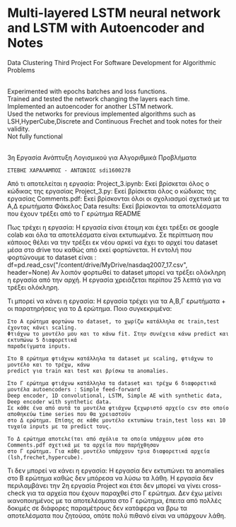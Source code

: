 # Multi-layered LSTM neural network and LSTM with Autoencoder and Notes

Data Clustering Third Project For Software Development for Algorithmic Problems<br /><br />

Experimented with epochs batches and loss functions.<br />
Trained and tested the network changing the layers each time.<br />
Implemented an autoencoder for another LSTM network.<br />
Used the networks for previous implemented algorithms such as LSH,HyperCube,Discrete and Continuous Frechet and took notes for their validity.<br />
Not fully functional<br /><br />









3η Εργασία Ανάπτυξη Λογισμικού για Αλγοριθμικά Προβλήματα 

	ΣΤΕΒΗΣ ΧΑΡΑΛΑΜΠΟΣ - ΑΝΤΩΝΙΟΣ sdi1600278
	
Από τι αποτελείται η εργασία:
	Project_3.ipynb:	Εκεί βρίσκεται όλος ο κώδικας της εργασίας
	Project_3.py:	Εκεί βρίσκεται όλος ο κώδικας της εργασίας
	Comments.pdf:		Εκεί βρίσκονται όλοι οι σχολιασμοί σχετικά με τα Α,Δ ερωτήματα
	Φάκελος Data results:	Εκεί βρίσκονται τα αποτελέσματα που έχουν τρέξει από το Γ ερώτημα
	README
	
Πως τρέχει η εργασία:
	Η εργασία είναι έτοιμη και έχει τρέξει σε google colab και όλα τα αποτελέσματα είναι εκτυπωμένα.
	Σε περίπτωση που κάποιος θέλει να την τρέξει εκ νέου αρκεί να έχει το αρχεί του dataset μέσα
	στο drive του καθώς από εκεί φορτώνεται.
	Η εντολή που φορτώνουμε το dataset είναι : df=pd.read_csv("/content/drive/MyDrive/nasdaq2007_17.csv", header=None)
	Αν λοιπόν φορτωθεί το dataset μπορεί να τρέξει ολόκληρη η εργασία από την αρχή. Η εργασία χρειάζεται
	περίπου 25 λεπτά για να τρέξει ολόκληρη.
	
Τι μπορεί να κάνει η εργασία:
	Η εργασία τρέχει για τα Α,Β,Γ ερωτήματα + οι παρατηρήσεις για το Δ ερώτημα. Ποιο συγκεκριμένα:
	
	Στο Α ερώτημα φορτώνω το dataset, το χωρίζω κατάλληλα σε train,test έχοντας κάνει scaling.
	Φτιάχνω το μοντέλο μου και το κάνω fit. Στην συνέχεια κάνω predict και εκτυπώνω 5 διαφορετικά
	παραδείγματα inputs.
	
	Στο Β ερώτημα φτιάχνω κατάλληλα τα dataset με scaling, φτιάχνω το μοντέλο και το τρέχω, κάνω
	predict για train και test και βρίσκω τα anomalies.
	
	Στο Γ ερώτημα φτιάχνω κατάλληλα τα dataset και τρέχω 6 διαφορετικά μοντέλα autoencoders : Simple feed-forward
	Deep encoder, 1D convolutional, LSTM, Simple AE with synthetic data, Deep encoder with synthetic data.
	Σε κάθε ένα από αυτά τα μοντέλα φτιάχνω ξεχωριστό αρχείο csv στο οποίο αποθηκεύω time series που θα χρειαστούν
	στο Δ ερώτημα. Επίσης σε κάθε μοντέλο εκτυπώνω train,test loss και 10 τυχαία inputs με τα predict τους.
	
	Το Δ ερώτημα αποτελείται από σχόλια τα οποία υπάρχουν μέσα στο Comments.pdf σχετικά με τα αρχεία που παρήχθησαν
	στο Γ ερώτημα. Για κάθε μοντέλο υπάρχουν τρια διαφορετικά αρχεία (lsh,frechet,hypercube).
	
Τι δεν μπορεί να κάνει η εργασία:
	Η εργασία δεν εκτυπώνει τα anomalies στο Β ερώτημα καθώς δεν μπόρεσα να λύσω τα λάθη.
	Η εργασία δεν περιλαμβάνει την 2η εργασία Project και έτσι δεν μπορεί να γίνει cross-check για 
	τα αρχεία που έχουν παραχθεί στο Γ ερώτημα.
	Δεν έχω μείνει ικανοποιημένος με τα αποτελέσματα στο Γ ερώτημα, έπειτα από πολλές δοκιμές σε 
	διάφορες παραμέτρους δεν κατάφερα να βρω τα αποτελέσματα που ζητούσα, οπότε πολύ πιθανό είναι
	να υπάρχουν λάθη.

